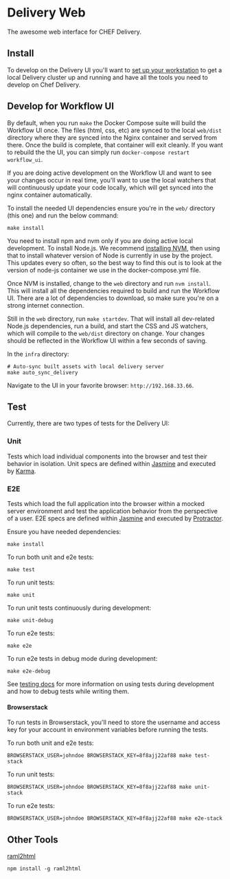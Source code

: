 # Delivery Web

The awesome web interface for CHEF Delivery.

## Install

To develop on the Delivery UI you'll want to 
[set up your workstation](https://github.com/chef/delivery/README.md) 
to get a local Delivery cluster up and running and have all the tools you need to develop on 
Chef Delivery.

## Develop for Workflow UI

By default, when you run `make` the Docker Compose suite will build the Workflow UI
once. The files (html, css, etc) are synced to the local `web/dist` directory
where they are synced into the Nginx container and served from there. Once the
build is complete, that container will exit cleanly. If you want to rebuild the
the UI, you can simply run `docker-compose restart workflow_ui`.

If you are doing active development on the Workflow UI and want to see your
changes occur in real time, you'll want to use the local watchers that will
continuously update your code locally, which will get synced into the nginx
container automatically.

To install the needed UI dependencies ensure you're in the `web/` directory (this one) and 
run the below command:

    make install

You need to install npm and nvm only if you are doing active local development. 
To install Node.js. We recommend [installing NVM](https://github.com/creationix/nvm#install-script),
then using that to install whatever version of Node is currently in use by the
project. This updates every so often, so the best way to find this out is to
look at the version of node-js container we use in the docker-compose.yml file.

Once NVM is installed, change to the `web` directory and run `nvm install`. This
will install all the dependencies required to build and run the Workflow UI.
There are a lot of dependencies to download, so make sure you're on a strong
internet connection.

Still in the `web` directory, run `make startdev`. That will install all
dev-related Node.js dependencies, run a build, and start the CSS and JS watchers,
which will compile to the `web/dist` directory on change. Your changes should be
reflected in the Workflow UI within a few seconds of saving.

In the `infra` directory:

    # Auto-sync built assets with local delivery server
    make auto_sync_delivery

Navigate to the UI in your favorite browser: `http://192.168.33.66`.

## Test

Currently, there are two types of tests for the Delivery UI:

### Unit 

Tests which load individual components into the browser and test their behavior in isolation. Unit specs are defined within [Jasmine](http://jasmine.github.io/2.3/introduction.html) and executed by [Karma](http://karma-runner.github.io).

### E2E 

Tests which load the full application into the browser within a mocked server environment and test the application behavior from the perspective of a user. E2E specs are defined within [Jasmine](http://jasmine.github.io/2.3/introduction.html) and executed by [Protractor](http://www.protractortest.org).

Ensure you have needed dependencies:

    make install

To run both unit and e2e tests:

    make test

To run unit tests:

    make unit

To run unit tests continuously during development:

    make unit-debug

To run e2e tests:

    make e2e

To run e2e tests in debug mode during development:

    make e2e-debug

See [testing docs](https://github.com/chef/delivery/blob/master/web/doc/testing.md) for more information on using tests during development and 
how to debug tests while writing them.

#### Browserstack

To run tests in Browserstack, you'll need to store the username and access key for your account in environment variables before running the tests.

To run both unit and e2e tests:

    BROWSERSTACK_USER=johndoe BROWSERSTACK_KEY=8f8ajj22af88 make test-stack

To run unit tests:

    BROWSERSTACK_USER=johndoe BROWSERSTACK_KEY=8f8ajj22af88 make unit-stack

To run e2e tests:

    BROWSERSTACK_USER=johndoe BROWSERSTACK_KEY=8f8ajj22af88 make e2e-stack

## Other Tools

[raml2html](https://www.npmjs.com/package/raml2html)

    npm install -g raml2html
